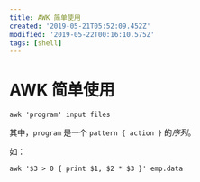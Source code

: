 ```yaml
---
title: AWK 简单使用
created: '2019-05-21T05:52:09.452Z'
modified: '2019-05-22T00:16:10.575Z'
tags: [shell]
---
```


# AWK 简单使用

```shell
awk 'program' input files
```

其中，`program` 是一个 `pattern { action }` 的*序列*。

如：

```shell
awk '$3 > 0 { print $1, $2 * $3 }' emp.data
```
